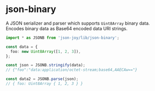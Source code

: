 # json-binary

A JSON serializer and parser which supports `Uint8Array` binary data.
Encodes binary data as Base64 encoded data URI strings.

```ts
import * as JSONB from 'json-joy/lib/json-binary';

const data = {
  foo: new Uint8Array([1, 2, 3]),
};

const json = JSONB.stringify(data);
// {"foo":"data:application/octet-stream;base64,AAECAw=="}

const data2 = JSONB.parse(json);
// { foo: Uint8Array { 1, 2, 3 } }
```
